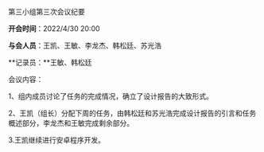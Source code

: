 第三小组第三次会议纪要

**开会时间**：2022/4/30 20:00

**与会人员**：王凯、王敏、李龙杰、韩松廷、苏光浩

**记录员：**王敏、韩松廷

会议内容：

1、组内成员讨论了任务的完成情况，确立了设计报告的大致形式。

2、王凯（组长）分配下周的任务，由韩松廷和苏光浩完成设计报告的引言和任务概述部分，李龙杰和王敏完成剩余部分。

3.王凯继续进行安卓程序开发。

 